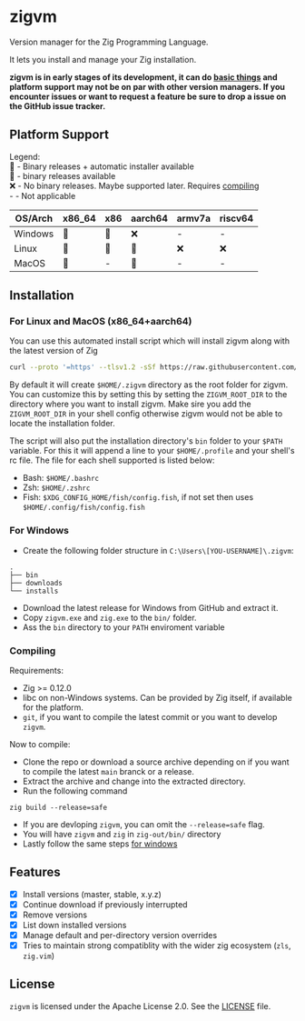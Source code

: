 # zigvm
Version manager for the Zig Programming Language.

It lets you install and manage your Zig installation.

**zigvm is in early stages of its development, it can do [basic things](#features) and platform
support may not be on par with other version managers. If you encounter issues or want to request a
feature be sure to drop a issue on the GitHub issue tracker.**

## Platform Support
Legend:  
🎉 - Binary releases + automatic installer available  
💪 - binary releases available  
❌ - No binary releases. Maybe supported later. Requires [compiling](#compiling)  
\- - Not applicable

| OS/Arch | x86_64 | x86 | aarch64 | armv7a | riscv64 |
|---------|--------|-----|---------|--------|---------|
| Windows |   💪   |  💪 |    ❌   |   -    |    -    |
| Linux   |   🎉   |  🎉 |    🎉   |   ❌   |    ❌   |  
| MacOS   |   🎉   |  -  |    🎉   |   -    |    -    |

## Installation
### For Linux and MacOS (x86_64+aarch64)
You can use this automated install script which will install zigvm along with the latest version of Zig

```sh
curl --proto '=https' --tlsv1.2 -sSf https://raw.githubusercontent.com/AMythicDev/zigvm/main/scripts/install.sh | sh
```

By default it will create `$HOME/.zigvm` directory as the root folder for zigvm. You can customize
this by setting this by setting the `ZIGVM_ROOT_DIR` to the directory where you want to install
zigvm. Make sire you add the `ZIGVM_ROOT_DIR` in your shell config otherwise zigvm would not be able
to locate the installation folder.

The script will also put the installation directory's `bin` folder to your `$PATH` variable. For
this it will append a line to your `$HOME/.profile` and your shell's rc file. The file for each
shell supported is listed below:

- Bash: `$HOME/.bashrc` 
- Zsh: `$HOME/.zshrc`
- Fish: `$XDG_CONFIG_HOME/fish/config.fish`, if not set then uses `$HOME/.config/fish/config.fish`

### For Windows
* Create the following folder structure in `C:\Users\[YOU-USERNAME]\.zigvm`:
```
.
├── bin
├── downloads
└── installs
```
* Download the latest release for Windows from GitHub and extract it.
* Copy `zigvm.exe` and `zig.exe` to the `bin/` folder.
* Ass the `bin` directory to your `PATH` enviroment variable

### Compiling
Requirements:  
- Zig >= 0.12.0
- libc on non-Windows systems. Can be provided by Zig itself, if available for the platform.
- `git`, if you want to compile the latest commit or you want to develop `zigvm`.

Now to compile:
- Clone the repo or download a source archive depending on if you want to compile the latest `main`
branck or a release.
- Extract the archive and change into the extracted directory.
- Run the following command
```
zig build --release=safe
```
- If you are devloping `zigvm`, you can omit the `--release=safe` flag.
- You will have `zigvm` and `zig` in `zig-out/bin/` directory
- Lastly follow the same steps [for windows](#for-windows) 

## Features
- [x] Install versions (master, stable, x.y.z)
- [x] Continue download if previously interrupted
- [x] Remove versions
- [x] List down installed versions
- [x] Manage default and per-directory version overrides
- [x] Tries to maintain strong compatiblity with the wider zig ecosystem (`zls`, `zig.vim`)

## License
`zigvm` is licensed under the Apache License 2.0. See the [LICENSE](./LICENSE) file.
